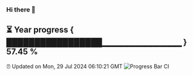 ### Hi there 👋
⏳ Year progress { █████████████████▁▁▁▁▁▁▁▁▁▁▁▁▁ } 57.45 %
---
⏰ Updated on Mon, 29 Jul 2024 06:10:21 GMT
![Progress Bar CI](https://github.com/Moyi321/Moyi321/workflows/Progress%20Bar%20CI/badge.svg)
